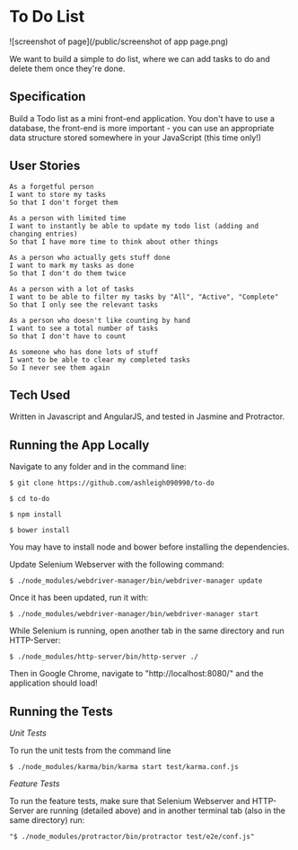 # To Do List

![screenshot of page](/public/screenshot of app page.png)

We want to build a simple to do list, where we can add tasks to do and delete them once they're done.

## Specification

Build a Todo list as a mini front-end application. You don't have to use a database, the front-end is more important - you can use an appropriate data structure stored somewhere in your JavaScript (this time only!)

## User Stories

```
As a forgetful person
I want to store my tasks
So that I don't forget them

As a person with limited time
I want to instantly be able to update my todo list (adding and changing entries)
So that I have more time to think about other things

As a person who actually gets stuff done
I want to mark my tasks as done
So that I don't do them twice

As a person with a lot of tasks
I want to be able to filter my tasks by "All", "Active", "Complete"
So that I only see the relevant tasks

As a person who doesn't like counting by hand
I want to see a total number of tasks
So that I don't have to count

As someone who has done lots of stuff
I want to be able to clear my completed tasks
So I never see them again
```

## Tech Used

Written in Javascript and AngularJS, and tested in Jasmine and Protractor.

## Running the App Locally

Navigate to any folder and in the command line:

```
$ git clone https://github.com/ashleigh090990/to-do

$ cd to-do

$ npm install

$ bower install
```

You may have to install node and bower before installing the dependencies.

Update Selenium Webserver with the following command:

```
$ ./node_modules/webdriver-manager/bin/webdriver-manager update
```

Once it has been updated, run it with:

```
$ ./node_modules/webdriver-manager/bin/webdriver-manager start
```

While Selenium is running, open another tab in the same directory and run HTTP-Server:

```
$ ./node_modules/http-server/bin/http-server ./
```

Then in Google Chrome, navigate to "http://localhost:8080/" and the application should load!


## Running the Tests

*Unit Tests*

To run the unit tests from the command line
```
$ ./node_modules/karma/bin/karma start test/karma.conf.js
```

*Feature Tests*

To run the feature tests, make sure that Selenium Webserver and HTTP-Server are running (detailed above) and in another terminal tab (also in the same directory) run:

```
"$ ./node_modules/protractor/bin/protractor test/e2e/conf.js"
```